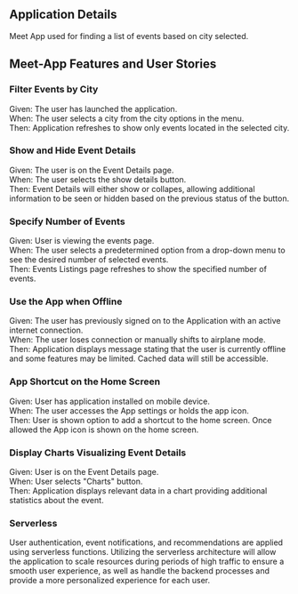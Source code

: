 ## Application Details

Meet App used for finding a list of events based on city selected.

## Meet-App Features and User Stories

### Filter Events by City

Given: The user has launched the application.<br>
When: The user selects a city from the city options in the menu.<br>
Then: Application refreshes to show only events located in the selected city.

### Show and Hide Event Details

Given: The user is on the Event Details page.<br>
When: The user selects the show details button.<br>
Then: Event Details will either show or collapes, allowing additional information to be seen or hidden based on the previous status of the button.

### Specify Number of Events

Given: User is viewing the events page.<br>
When: The user selects a predetermined option from a drop-down menu to see the desired number of selected events.<br>
Then: Events Listings page refreshes to show the specified number of events.

### Use the App when Offline

Given: The user has previously signed on to the Application with an active internet connection.<br>
When: The user loses connection or manually shifts to airplane mode.<br>
Then: Application displays message stating that the user is currently offline and some features may be limited. Cached data will still be accessible.

### App Shortcut on the Home Screen

Given: User has application installed on mobile device.<br>
When: The user accesses the App settings or holds the app icon.<br>
Then: User is shown option to add a shortcut to the home screen. Once allowed the App icon is shown on the home screen.

### Display Charts Visualizing Event Details

Given: User is on the Event Details page.<br>
When: User selects "Charts" button.<br>
Then: Application displays relevant data in a chart providing additional statistics about the event.

### Serverless

User authentication, event notifications, and recommendations are applied using serverless functions. Utilizing the serverless architecture will allow the application to scale resources during periods of high traffic to ensure a smooth user experience, as well as handle the backend processes and provide a more personalized experience for each user.